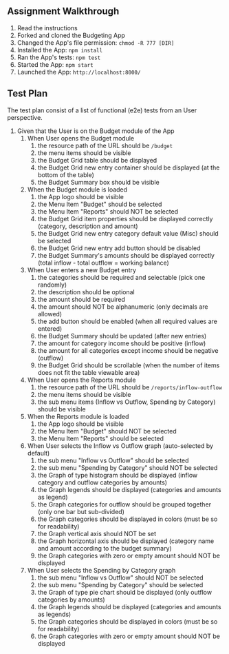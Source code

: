 ## Assignment Walkthrough
1. Read the instructions
2. Forked and cloned the Budgeting App
3. Changed the App's file permission: `chmod -R 777 [DIR]`
4. Installed the App: `npm install`
5. Ran the App's tests: `npm test`
6. Started the App: `npm start`
7. Launched the App: `http://localhost:8000/`

## Test Plan
The test plan consist of a list of functional (e2e) tests from an User perspective.
1. Given that the User is on the Budget module of the App
    1. When User opens the Budget module
        1. the resource path of the URL should be `/budget`
        1. the menu items should be visible
        1. the Budget Grid table should be displayed
        1. the Budget Grid new entry container should be displayed (at the bottom of the table)
        1. the Budget Summary box should be visible
    1. When the Budget module is loaded
        1. the App logo should be visible
        1. the Menu Item "Budget" should be selected
        1. the Menu Item "Reports" should NOT be selected
        1. the Budget Grid item properties should be displayed correctly (category, description and amount)
        1. the Budget Grid new entry category default value (Misc) should be selected
        1. the Budget Grid new entry add button should be disabled
        1. the Budget Summary's amounts should be displayed correctly (total inflow - total outflow = working balance)
    1. When User enters a new Budget entry
        1. the categories should be required and selectable (pick one randomly)
        1. the description should be optional
        1. the amount should be required
        1. the amount should NOT be alphanumeric (only decimals are allowed)
        1. the add button should be enabled (when all required values are entered)
        1. the Budget Summary should be updated (after new entries)
        1. the amount for category income should be positive (inflow)
        1. the amount for all categories except income should be negative (outflow)
        1. the Budget Grid should be scrollable (when the number of items does not fit the table viewable area)
    1. When User opens the Reports module
        1. the resource path of the URL should be `/reports/inflow-outflow`
        1. the menu items should be visible
        1. the sub menu items (Inflow vs Outflow, Spending by Category) should be visible
    1. When the Reports module is loaded
        1. the App logo should be visible
        1. the Menu Item "Budget" should NOT be selected
        1. the Menu Item "Reports" should be selected
    1. When User selects the Inflow vs Outflow graph (auto-selected by default)
        1. the sub menu "Inflow vs Outflow" should be selected
        1. the sub menu "Spending by Category" should NOT be selected
        1. the Graph of type histogram should be displayed (inflow category and outflow categories by amounts)
        1. the Graph legends should be displayed (categories and amounts as legend)
        1. the Graph categories for outflow should be grouped together (only one bar but sub-divided)
        1. the Graph categories should be displayed in colors (must be so for readability)
        1. the Graph vertical axis should NOT be set
        1. the Graph horizontal axis should be displayed (category name and amount according to the budget summary)
        1. the Graph categories with zero or empty amount should NOT be displayed
    1. When User selects the Spending by Category graph
        1. the sub menu "Inflow vs Outflow" should NOT be selected
        1. the sub menu "Spending by Category" should be selected
        1. the Graph of type pie chart should be displayed (only outflow categories by amounts)
        1. the Graph legends should be displayed (categories and amounts as legends)
        1. the Graph categories should be displayed in colors (must be so for readability)
        1. the Graph categories with zero or empty amount should NOT be displayed
